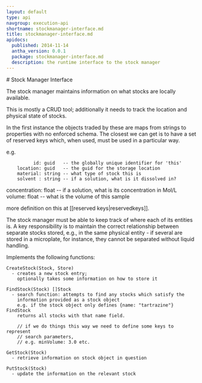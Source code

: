 ```yaml
---
layout: default
type: api
navgroup: execution-api
shortname: stockmanager-interface.md
title: stockmanager-interface.md
apidocs:
  published: 2014-11-14
  antha_version: 0.0.1
  package: stockmanager-interface.md
  description: the runtime interface to the stock manager
---
```

# Stock Manager Interface

The stock manager maintains information on what stocks are locally available.

This is mostly a CRUD tool; additionally it needs to track the location and physical state of stocks.

In the first instance the objects traded by these are maps from strings to properties with no enforced schema. The closest we can get is to have a set of reserved keys which, when used, must be used in a particular way.

e.g.

              id: guid   -- the globally unique identifier for 'this'
        location: guid   -- the guid for the storage location 
        material: string -- what type of stock this is
        solvent : string -- if a solution, what is it dissolved in?
   concentration: float  -- if a solution, what is its concentration in Mol/L
          volume: float  -- what is the volume of this sample

more definition on this at [[reserved keys|reservedkeys]].

The stock manager must be able to keep track of where each of its entities is. A key responsibility is to maintain the correct relationship between separate stocks stored, e.g., in the same physical entity - if several are stored in a microplate, for instance, they cannot be separated without liquid handling. 

Implements the following functions: 

    CreateStock(Stock, Store) 
      - creates a new stock entry; 
        optionally takes some information on how to store it

    FindStock(Stock) []Stock
      - search function: attempts to find any stocks which satisfy the 
        information provided as a stock object
        e.g. if the stock object only defines {name: "tartrazine"} FindStock 
        returns all stocks with that name field. 

        // if we do things this way we need to define some keys to represent 
        // search parameters, 
        // e.g. minVolume: 3.0 etc.

    GetStock(Stock)
      - retrieve information on stock object in question

    PutStock(Stock)
      - update the information on the relevant stock
